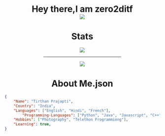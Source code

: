 <div align="center">
  <h1 >Hey there,I am zero2ditf<br><img src="https://komarev.com/ghpvc/?username=zero2ditf&label=Profile+Views"></h1>
	<h1>Stats</h1>
  <img src="https://github-profile-trophy.vercel.app/?username=zero2ditf&theme=onedark">
	<hr width="50%">
  <img src="https://github-readme-stats.vercel.app/api?username=zero2ditf&&show_icons=true&title_color=000000&icon_color=8B008B&text_color=black&bg_color=white">
  <h1>About Me.json</h1>
</div>

```json
{ 
	"Name": "Tirthan Prajapti",
	"Country": "India",
	"Languages": ["English", "Hindi", "French"],
        "Programming-Languages": ["Python", "Java", "Javascript", "C++", "C", "CSS", "Html"],
	"Hobbies": ["Photography", "Telethon Programmiong"],
	"Learning": true,
}
```
